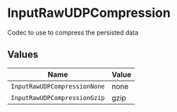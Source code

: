 # InputRawUDPCompression

Codec to use to compress the persisted data


## Values

| Name                         | Value                        |
| ---------------------------- | ---------------------------- |
| `InputRawUDPCompressionNone` | none                         |
| `InputRawUDPCompressionGzip` | gzip                         |